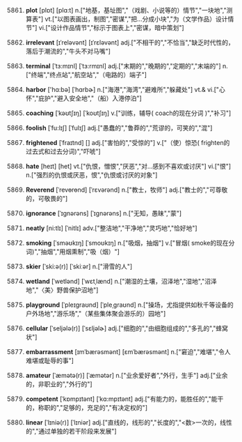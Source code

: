 5861. **plot**
[plɒt]  [plɑ:t]
n.["地基，基址图","（戏剧、小说等的）情节","一块地","测算表"]  vt.["以图表画出，制图","密谋","把…分成小块","为（文学作品）设计情节"]  vi.["设计作品情节","标示于图表上","密谋，暗中策划"]  

5862. **irrelevant**
[ɪˈreləvənt]  [ɪˈrɛləvənt]
adj.["不相干的","不恰当","缺乏时代性的，落后于潮流的","牛头不对马嘴"]  

5863. **terminal**
[ˈtɜ:mɪnl]  [ˈtɜ:rmɪnl]
adj.["末期的","晚期的","定期的","末端的"]  n.["终端","终点站","航空站","（电路的）端子"]  

5864. **harbor**
['hɑ:bə]  [ˈhɑrbɚ]
n.["海港","海湾","避难所","躲藏处"]  vt.& vi.["心怀","庇护","避入安全地","（船）入港停泊"]  

5865. **coaching**
[ˈkəʊtʃɪŋ]  [ˈkoʊtʃɪŋ]
v.["训练，辅导( coach的现在分词 )","补习"]  

5866. **foolish**
[ˈfu:lɪʃ]  [ˈfulɪʃ]
adj.["愚蠢的","鲁莽的","荒谬的，可笑的","混"]  

5867. **frightened**
[ˈfraɪtnd]  []
adj.["害怕的","受惊的"]  v.["（使）惊恐( frighten的过去式和过去分词)","吓唬"]  

5868. **hate**
[heɪt]  [het]
vt.["仇恨，憎恨","厌恶","对…感到不喜欢或讨厌"]  vi.["恨"]  n.["强烈的仇恨或厌恶，恨","仇恨或讨厌的对象"]  

5869. **Reverend**
[ˈrevɵrɵnd]  [ˈrɛvərənd]
n.["教士，牧师"]  adj.["教士的","可尊敬的，可敬畏的"]  

5870. **ignorance**
[ˈɪgnərəns]  [ˈɪɡnərəns]
n.["无知，愚昧","蒙"]  

5871. **neatly**
[ni:tlɪ]  [ˈnitlɪ]
adv.["整洁地","干净地","灵巧地","恰好地"]  

5872. **smoking**
[ˈsməʊkɪŋ]  [ˈsmoʊkɪŋ]
n.["吸烟，抽烟"]  v.["冒烟( smoke的现在分词)","抽烟","用烟熏制","吸（烟）"]  

5873. **skier**
[ˈski:ə(r)]  [ˈskiːər]
n.["滑雪的人"]  

5874. **wetland**
[ˈwetlənd]  [ˈwɛtˌlænd]
n.["潮湿的土壤，沼泽地","湿地","沼泽地","〈美〉野兽保护沼地"]  

5875. **playground**
[ˈpleɪgraʊnd]  [ˈpleˌɡraʊnd]
n.["操场，尤指提供如秋千等设备的户外场地","游乐场","（某些集体聚会游乐的）园地"]  

5876. **cellular**
[ˈseljələ(r)]  [ˈsɛljəlɚ]
adj.["细胞的","由细胞组成的","多孔的","蜂窝状"]  

5877. **embarrassment**
[ɪmˈbærəsmənt]  [ɛmˈbærəsmənt]
n.["窘迫","难堪","令人难堪或耻辱的事"]  

5878. **amateur**
[ˈæmətə(r)]  [ˈæmətər]
n.["业余爱好者","外行，生手"]  adj.["业余的，非职业的","外行的"]  

5879. **competent**
[ˈkɒmpɪtənt]  [ˈkɑ:mpɪtənt]
adj.["有能力的，能胜任的","能干的，称职的","足够的，充足的","有决定权的"]  

5880. **linear**
[ˈlɪniə(r)]  [ˈlɪniər]
adj.["直线的，线形的","长度的","<数>一次的，线性的","通过单独的若干阶段来发展"]  

